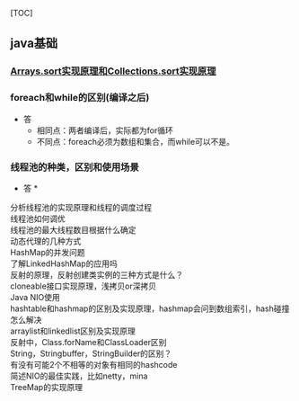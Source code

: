 [TOC]



## java基础   

### [Arrays.sort实现原理和Collections.sort实现原理]()

### foreach和while的区别(编译之后)  

* 答
  * 相同点：两者编译后，实际都为for循环
  * 不同点：foreach必须为数组和集合，而while可以不是。

### 线程池的种类，区别和使用场景   

* 答
  * 

分析线程池的实现原理和线程的调度过程   
线程池如何调优   
线程池的最大线程数目根据什么确定   
动态代理的几种方式   
HashMap的并发问题   
了解LinkedHashMap的应用吗  
反射的原理，反射创建类实例的三种方式是什么？   
cloneable接口实现原理，浅拷贝or深拷贝   
Java NIO使用   
hashtable和hashmap的区别及实现原理，hashmap会问到数组索引，hash碰撞怎么解决   
arraylist和linkedlist区别及实现原理   
反射中，Class.forName和ClassLoader区别   
String，Stringbuffer，StringBuilder的区别？   
有没有可能2个不相等的对象有相同的hashcode   
简述NIO的最佳实践，比如netty，mina   
TreeMap的实现原理   